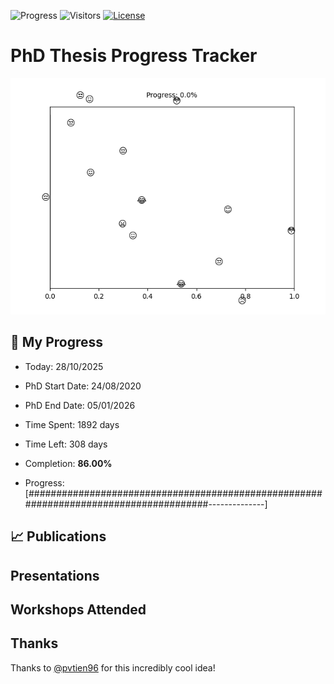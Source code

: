 ![Progress](https://img.shields.io/badge/Progress-86.00%25-36a657?style=flat-square)
![Visitors](https://api.visitorbadge.io/api/combined?path=https%3A%2F%2Fgithub.com%2Fpvtien96%2FPhD_Thesis_Tracker&label=Views&labelColor=%2337d67a&countColor=%23ff8a65&style=flat-square)
[![License](https://img.shields.io/badge/License-Apache_2.0-blue.svg)](https://opensource.org/licenses/Apache-2.0)

# PhD Thesis Progress Tracker

<td style="width: 10%; padding: 10px; border: none;">
      <img src="progress.gif" alt="Progress" style="height: 10%">
</td>

## :calendar: My Progress

- Today: 28/10/2025
- PhD Start Date: 24/08/2020
- PhD End Date: 05/01/2026

- Time Spent: 1892 days
- Time Left: 308 days
- Completion: <b>86.00%</b>
- Progress: [######################################################################################--------------]

## 📈 Publications

## Presentations

## Workshops Attended

## Thanks

Thanks to [@pvtien96](https://github.com/pvtien96) for this incredibly cool idea!
